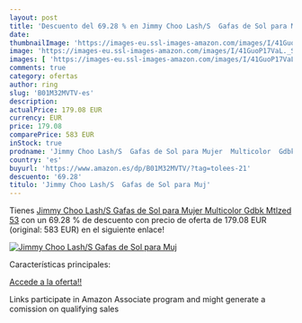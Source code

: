 ```yaml
---
layout: post
title: 'Descuento del 69.28 % en Jimmy Choo Lash/S  Gafas de Sol para Muj'
date: 
thumbnailImage: 'https://images-eu.ssl-images-amazon.com/images/I/41GuoP17VaL._SL200_.jpg'
image: 'https://images-eu.ssl-images-amazon.com/images/I/41GuoP17VaL._SL200_.jpg'
images: [ 'https://images-eu.ssl-images-amazon.com/images/I/41GuoP17VaL._SL200_.jpg' ]
comments: true
category: ofertas
author: ring
slug: 'B01M32MVTV-es'
description:
actualPrice: 179.08 EUR
currency: EUR
price: 179.08
comparePrice: 583 EUR
inStock: true
prodname: 'Jimmy Choo Lash/S  Gafas de Sol para Mujer  Multicolor  Gdbk Mtlzed   53'
country: 'es'
buyurl: 'https://www.amazon.es/dp/B01M32MVTV/?tag=tolees-21'
descuento: '69.28'
titulo: 'Jimmy Choo Lash/S  Gafas de Sol para Muj'
---
```


Tienes [Jimmy Choo Lash/S  Gafas de Sol para Mujer  Multicolor  Gdbk Mtlzed   53](https://www.amazon.es/dp/B01M32MVTV/?tag=tolees-21) con un 69.28 % de descuento con precio de oferta de 179.08 EUR (original: 583 EUR) en el siguiente enlace!

[![Jimmy Choo Lash/S  Gafas de Sol para Muj](https://images-eu.ssl-images-amazon.com/images/I/41GuoP17VaL._SL200_.jpg)](https://www.amazon.es/dp/B01M32MVTV/?tag=tolees-21)

Características principales:


[Accede a la oferta!!](https://www.amazon.es/dp/B01M32MVTV/?tag=tolees-21)

Links participate in Amazon Associate program and might generate a comission on qualifying sales


